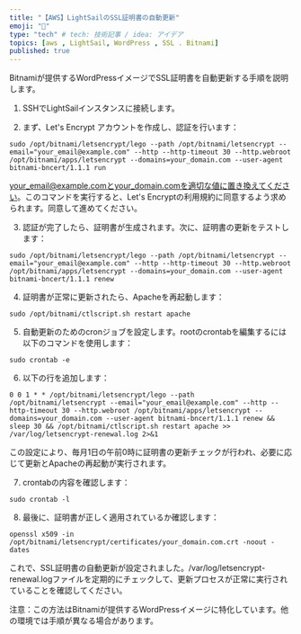 ```yaml
---
title: "【AWS】LightSailのSSL証明書の自動更新"
emoji: "🍖"
type: "tech" # tech: 技術記事 / idea: アイデア
topics: [aws , LightSail, WordPress , SSL . Bitnami]
published: true
---
```


Bitnamiが提供するWordPressイメージでSSL証明書を自動更新する手順を説明します。

1. SSHでLightSailインスタンスに接続します。

2. まず、Let's Encrypt アカウントを作成し、認証を行います：

```
sudo /opt/bitnami/letsencrypt/lego --path /opt/bitnami/letsencrypt --email="your_email@example.com" --http --http-timeout 30 --http.webroot /opt/bitnami/apps/letsencrypt --domains=your_domain.com --user-agent bitnami-bncert/1.1.1 run
```

your_email@example.comとyour_domain.comを適切な値に置き換えてください。このコマンドを実行すると、Let's Encryptの利用規約に同意するよう求められます。同意して進めてください。

3. 認証が完了したら、証明書が生成されます。次に、証明書の更新をテストします：

```
sudo /opt/bitnami/letsencrypt/lego --path /opt/bitnami/letsencrypt --email="your_email@example.com" --http --http-timeout 30 --http.webroot /opt/bitnami/apps/letsencrypt --domains=your_domain.com --user-agent bitnami-bncert/1.1.1 renew
```

4. 証明書が正常に更新されたら、Apacheを再起動します：

```
sudo /opt/bitnami/ctlscript.sh restart apache
```

5. 自動更新のためのcronジョブを設定します。rootのcrontabを編集するには以下のコマンドを使用します：

```
sudo crontab -e
```

6. 以下の行を追加します：

```
0 0 1 * * /opt/bitnami/letsencrypt/lego --path /opt/bitnami/letsencrypt --email="your_email@example.com" --http --http-timeout 30 --http.webroot /opt/bitnami/apps/letsencrypt --domains=your_domain.com --user-agent bitnami-bncert/1.1.1 renew && sleep 30 && /opt/bitnami/ctlscript.sh restart apache >> /var/log/letsencrypt-renewal.log 2>&1
```

この設定により、毎月1日の午前0時に証明書の更新チェックが行われ、必要に応じて更新とApacheの再起動が実行されます。

7. crontabの内容を確認します：

```
sudo crontab -l
```

8. 最後に、証明書が正しく適用されているか確認します：

```
openssl x509 -in /opt/bitnami/letsencrypt/certificates/your_domain.com.crt -noout -dates
```

これで、SSL証明書の自動更新が設定されました。/var/log/letsencrypt-renewal.logファイルを定期的にチェックして、更新プロセスが正常に実行されていることを確認してください。

注意：この方法はBitnamiが提供するWordPressイメージに特化しています。他の環境では手順が異なる場合があります。